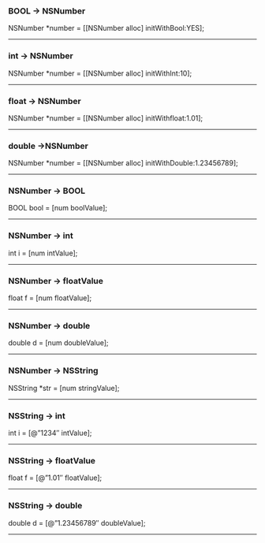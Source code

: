 ### BOOL -> NSNumber

NSNumber *number = [[NSNumber alloc] initWithBool:YES];

_____________________________________

### int -> NSNumber

NSNumber *number = [[NSNumber alloc] initWithInt:10];

_____________________________________

### float -> NSNumber

NSNumber *number = [[NSNumber alloc] initWithfloat:1.01];

_____________________________________

### double ->NSNumber

NSNumber *number = [[NSNumber alloc] initWithDouble:1.23456789];

_____________________________________

### NSNumber -> BOOL

BOOL bool = [num boolValue];

_____________________________________

### NSNumber -> int

int i = [num intValue];

_____________________________________

### NSNumber -> floatValue

float f = [num floatValue];

_____________________________________

### NSNumber -> double

double d = [num doubleValue];

_____________________________________

### NSNumber -> NSString

NSString *str = [num stringValue];

_____________________________________

### NSString -> int

int i = [@”1234″ intValue];

_____________________________________

### NSString -> floatValue

float f = [@”1.01″ floatValue];

_____________________________________

### NSString -> double

double d = [@”1.23456789″ doubleValue];

_____________________________________